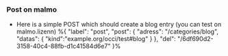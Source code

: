 ### Post on malmo

* Here is a simple POST which should create a blog entry (you can test on malmo.lizenn) %{
  "label": "post",
  "post":
    {
        "adress": "/categories/blog",
        "datas": {
          "kind":"example.org/occi/test#blog"
        }
    },
  "del": "/6df690d2-3158-40c4-88fb-d1c41584d6e7"
}%
